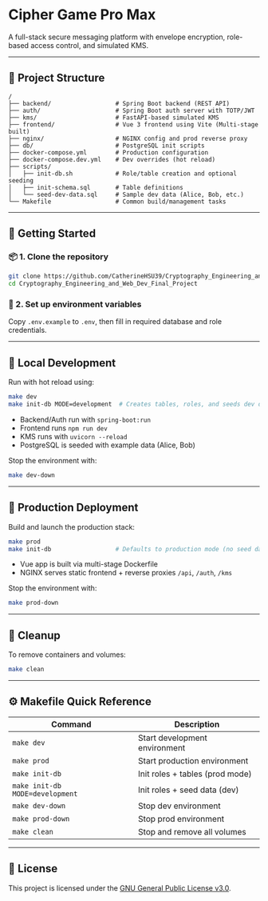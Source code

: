 # Cipher Game Pro Max

A full-stack secure messaging platform with envelope encryption, role-based access control, and simulated KMS.

---

## 🧱 Project Structure

```
/
├── backend/                  # Spring Boot backend (REST API)
├── auth/                     # Spring Boot auth server with TOTP/JWT
├── kms/                      # FastAPI-based simulated KMS
├── frontend/                 # Vue 3 frontend using Vite (Multi-stage built)
├── nginx/                    # NGINX config and prod reverse proxy
├── db/                       # PostgreSQL init scripts
├── docker-compose.yml        # Production configuration
├── docker-compose.dev.yml    # Dev overrides (hot reload)
├── scripts/
│   ├── init-db.sh            # Role/table creation and optional seeding
│   ├── init-schema.sql       # Table definitions
│   └── seed-dev-data.sql     # Sample dev data (Alice, Bob, etc.)
└── Makefile                  # Common build/management tasks
```

---

## 🚀 Getting Started

### 📦 1. Clone the repository

```bash
git clone https://github.com/CatherineHSU39/Cryptography_Engineering_and_Web_Dev_Final_Project.git
cd Cryptography_Engineering_and_Web_Dev_Final_Project
```

### 🔑 2. Set up environment variables

Copy `.env.example` to `.env`, then fill in required database and role credentials.

---

## 🧪 Local Development

Run with hot reload using:

```bash
make dev
make init-db MODE=development  # Creates tables, roles, and seeds dev data
```

- Backend/Auth run with `spring-boot:run`
- Frontend runs `npm run dev`
- KMS runs with `uvicorn --reload`
- PostgreSQL is seeded with example data (Alice, Bob)

Stop the environment with:

```bash
make dev-down
```

---

## 🚀 Production Deployment

Build and launch the production stack:

```bash
make prod
make init-db                  # Defaults to production mode (no seed data)
```

- Vue app is built via multi-stage Dockerfile
- NGINX serves static frontend + reverse proxies `/api`, `/auth`, `/kms`

Stop the environment with:

```bash
make prod-down
```

---

## 🧹 Cleanup

To remove containers and volumes:

```bash
make clean
```

---

## ⚙️ Makefile Quick Reference

| Command                         | Description                     |
| ------------------------------- | ------------------------------- |
| `make dev`                      | Start development environment   |
| `make prod`                     | Start production environment    |
| `make init-db`                  | Init roles + tables (prod mode) |
| `make init-db MODE=development` | Init roles + seed data (dev)    |
| `make dev-down`                 | Stop dev environment            |
| `make prod-down`                | Stop prod environment           |
| `make clean`                    | Stop and remove all volumes     |

---

## 📄 License

This project is licensed under the [GNU General Public License v3.0](https://www.gnu.org/licenses/gpl-3.0.en.html).
